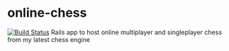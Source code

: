 # online-chess
[![Build Status](https://travis-ci.org/Martin-Alexander/online-chess.svg?branch=master)](https://travis-ci.org/Martin-Alexander/online-chess)
Rails app to host online multiplayer and singleplayer chess from my latest chess engine 